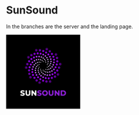 # SunSound

In the branches are the server and the landing page.


<img align="center" src="https://github.com/federicorga/SunSound-Plataform-Edit/blob/main/public/img/Logo/sunSoundLogo.jpg?raw=true" width="40%" height="40%"/>
